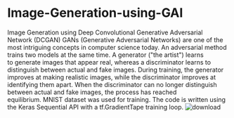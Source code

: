 # Image-Generation-using-GAI
Image Generation using Deep Convolutional Generative Adversarial Network (DCGAN) 
GANs (Generative Adversarial Networks) are one of the most intriguing concepts in computer science today. An adversarial method trains two models at the same time. A generator ("the artist") learns to generate images that appear real, whereas a discriminator learns to distinguish between actual and fake images. During training, the generator improves at making realistic images, while the discriminator improves at identifying them apart. When the discriminator can no longer distinguish between actual and fake images, the process has reached equilibrium. MNIST dataset was used for training.
The code is written using the Keras Sequential API with a tf.GradientTape training loop.
![download](https://github.com/sathwik-katepally/Image-Generation-using-GAI/assets/59343619/9d2f2d58-f6d2-4fd4-a939-b5dc739fe1ce)
